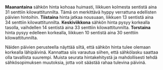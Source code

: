 **Maanantaina** sähkön hinta kohoaa huimasti, liikkuen kolmesta sentistä aina 31 senttiin kilowattitunnilta. Tämä on merkittävä hyppy verrattuna edellisten päivien hintoihin. **Tiistaina** hinta jatkaa nousuaan, liikkuen 13 sentistä aina 34 senttiin kilowattitunnilta. **Keskiviikkona** sähkön hinta pysyy korkealla tasolla, vaihdellen 14 sentistä aina 33 senttiin kilowattitunnilta. **Torstaina** hinta pysyy edelleen korkealla, liikkuen 10 sentistä aina 30 senttiin kilowattitunnilta. 

Näiden päivien perusteella näyttää siltä, että sähkön hinta tulee olemaan korkealla lähipäivinä. Kannattaa siis varautua siihen, että sähkölasku saattaa olla tavallista suurempi. Muista seurata hintakehitystä ja mahdollisesti tehdä sähkösopimuksen muutoksia, jotta voit säästää rahaa tulevina päivinä.